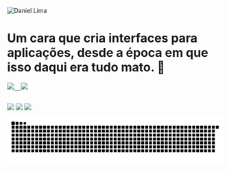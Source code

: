 ![Daniel Lima](https://media-exp3.licdn.com/dms/image/C4D16AQGWLK2NuwwneQ/profile-displaybackgroundimage-shrink_350_1400/0/1608024849997?e=1629936000&v=beta&t=BBZiO7ZUv2t2deDC1eQfRolc-xXeMu6rEz10ZAOvLi0)

# Um cara que cria interfaces para aplicações, desde a época em que isso daqui era tudo mato. :clown_face:

 <div>
  <a href="https://github.com/daniellimapro">
  <img height="180em" src="https://github-readme-stats.vercel.app/api?username=daniellimapro&show_icons=true&theme=dracula&include_all_commits=true&count_private=true"/>&nbsp;&nbsp;&nbsp;&nbsp;<img height="180em" src="https://github-readme-stats.vercel.app/api/top-langs/?username=daniellimapro&layout=compact&langs_count=7&theme=dracula"/>
</div>
  
  ##
 
<div> 
  <a href="https://instagram.com/daniellima.pro" target="_blank"><img src="https://img.shields.io/badge/-Instagram-%23E4405F?style=for-the-badge&logo=instagram&logoColor=white" target="_blank"></a>
  <a href = "mailto:danieldeveloper1@gmail.com"><img src="https://img.shields.io/badge/-Gmail-%23333?style=for-the-badge&logo=gmail&logoColor=white" target="_blank"></a>
  <a href="https://www.linkedin.com/in/danieldeveloper/" target="_blank"><img src="https://img.shields.io/badge/-LinkedIn-%230077B5?style=for-the-badge&logo=linkedin&logoColor=white" target="_blank"></a> 
  
  ![Snake animation](https://github.com/daniellimapro/daniellimapro/blob/output/github-contribution-grid-snake.svg)
 
</div>
